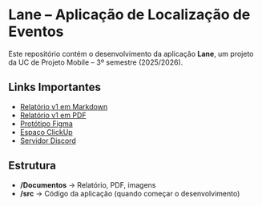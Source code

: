 # Lane – Aplicação de Localização de Eventos

Este repositório contém o desenvolvimento da aplicação **Lane**, um projeto da UC de Projeto Mobile – 3º semestre (2025/2026).

## Links Importantes
- [Relatório v1 em Markdown](Documentos/relatorio-v1.md)  
- [Relatório v1 em PDF](Documentos/gXX-proposta-v1.pdf)  
- [Protótipo Figma]((https://www.figma.com/make/vswsO7IQaQb8flOO56HPa4/Event-Location-Mobile-App?node-id=0-1&t=QazlaUYdgDNLVjF1-1))  
- [Espaço ClickUp](https://app.clickup.com/90151662103/v/s/90156861389)  
- [Servidor Discord](https://discord.gg/N9EJm2re)

## Estrutura
- **/Documentos** → Relatório, PDF, imagens  
- **/src** → Código da aplicação (quando começar o desenvolvimento) 
